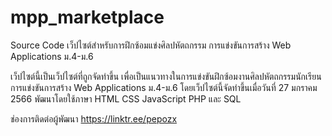 # mpp_marketplace
Source Code เว็ปไซต์สำหรับการฝึกซ้อมแข่งศิลปหัตถกรรม การแข่งขันการสร้าง Web Applications ม.4-ม.6

เว็ปไซต์นี้เป็นเว็ปไซต์ที่ถูกจัดทำขึ้น เพื่อเป็นแนวทางในการแข่งขันฝึกซ้อมงานศิลปหัตถกรรมนักเรียน การแข่งขันการสร้าง Web Applications ม.4-ม.6 
โดยเว็ปไซต์นี้จัดทำขึ้นเมื่อวันที่ 27 มกราคม 2566 พัฒนาโดยใช้ภาษา HTML CSS JavaScript PHP และ SQL

ช่องการติดต่อผู้พัฒนา
https://linktr.ee/pepozx
